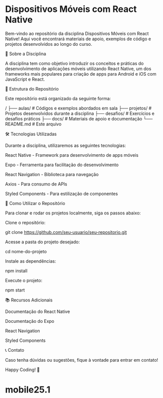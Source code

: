 # Dispositivos Móveis com React Native

Bem-vindo ao repositório da disciplina Dispositivos Móveis com React Native! Aqui você encontrará materiais de apoio, exemplos de código e projetos desenvolvidos ao longo do curso.

📌 Sobre a Disciplina

A disciplina tem como objetivo introduzir os conceitos e práticas do desenvolvimento de aplicações móveis utilizando React Native, um dos frameworks mais populares para criação de apps para Android e iOS com JavaScript e React.

📂 Estrutura do Repositório

Este repositório está organizado da seguinte forma:

/
├── aulas/ # Códigos e exemplos abordados em sala
├── projetos/ # Projetos desenvolvidos durante a disciplina
├── desafios/ # Exercícios e desafios práticos
├── docs/ # Materiais de apoio e documentação
└── README.md # Este arquivo

🛠 Tecnologias Utilizadas

Durante a disciplina, utilizaremos as seguintes tecnologias:

React Native - Framework para desenvolvimento de apps móveis

Expo - Ferramenta para facilitação do desenvolvimento

React Navigation - Biblioteca para navegação

Axios - Para consumo de APIs

Styled Components - Para estilização de componentes

🚀 Como Utilizar o Repositório

Para clonar e rodar os projetos localmente, siga os passos abaixo:

Clone o repositório:

git clone https://github.com/seu-usuario/seu-repositorio.git

Acesse a pasta do projeto desejado:

cd nome-do-projeto

Instale as dependências:

npm install

Execute o projeto:

npm start

📚 Recursos Adicionais

Documentação do React Native

Documentação do Expo

React Navigation

Styled Components

📞 Contato

Caso tenha dúvidas ou sugestões, fique à vontade para entrar em contato!

Happy Coding! 🚀
# mobile25.1

